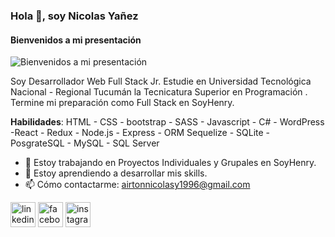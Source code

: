 ### Hola 👋, soy Nicolas Yañez
#### Bienvenidos a mi presentación
![Bienvenidos a mi presentación](https://user-images.githubusercontent.com/70145668/112771623-b9660900-8ffa-11eb-90c0-77d0406d1734.jpg)

Soy Desarrollador Web Full Stack Jr.
Estudie en Universidad Tecnológica Nacional - Regional Tucumán la Tecnicatura Superior en Programación .
Termine mi preparación como Full Stack en SoyHenry.

**Habilidades**: 
HTML - CSS - bootstrap - SASS - Javascript - C# - WordPress -React - Redux - Node.js - Express - ORM Sequelize - SQLite - PosgrateSQL - MySQL - SQL Server

- 🔭 Estoy trabajando en Proyectos Individuales y Grupales en SoyHenry. 
- 🌱 Estoy aprendiendo a desarrollar mis skills. 
- 📫 Cómo contactarme: airtonnicolasy1996@gmail.com 


 [<img src='https://cdn.jsdelivr.net/npm/simple-icons@3.0.1/icons/linkedin.svg' alt='linkedin' height='40'>](https://www.linkedin.com/in/airton-nicolas-yañez-90774320a/)  [<img src='https://cdn.jsdelivr.net/npm/simple-icons@3.0.1/icons/facebook.svg' alt='facebook' height='40'>](https://www.facebook.com/nico.yanez.3)  [<img src='https://cdn.jsdelivr.net/npm/simple-icons@3.0.1/icons/instagram.svg' alt='instagram' height='40'>](https://www.instagram.com/nico_yanez96/)  




